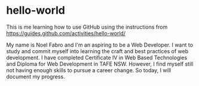 # hello-world
This is me learning how to use GitHub using the instructions from https://guides.github.com/activities/hello-world/

My name is Noel Fabro and I'm an aspiring to be a Web Developer.
I want to study and commit myself into learning the craft and best practices of web development.
I have completed Certificate IV in Web Based Technologies and Diploma for Web Development in TAFE NSW.
However, I find myself still not having enough skills to pursue a career change.
So today, I will document my progress.
